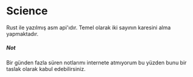 # Science

Rust ile yazılmış asm api'ıdır. Temel olarak iki sayının karesini alma yapmaktadır.


##### Not
Bir günden fazla süren notlarımı internete atmıyorum bu  yüzden bunu bir taslak olarak kabul edebilirsiniz.
